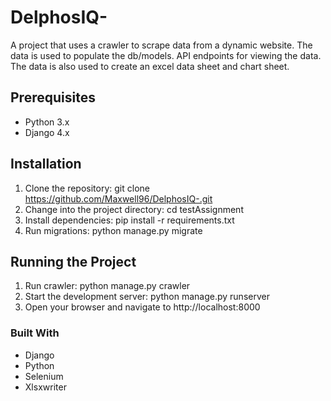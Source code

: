 # DelphosIQ-
A project that uses a crawler to scrape data from a dynamic website. The data is used to populate the db/models. 
API endpoints for viewing the data. The data is also used to create an excel data sheet and chart sheet. 

## Prerequisites

- Python 3.x
- Django 4.x

## Installation

1. Clone the repository: git clone https://github.com/Maxwell96/DelphosIQ-.git
2. Change into the project directory: cd testAssignment
3. Install dependencies: pip install -r requirements.txt
4. Run migrations: python manage.py migrate

## Running the Project

1. Run crawler: python manage.py crawler 
2. Start the development server: python manage.py runserver
3. Open your browser and navigate to http://localhost:8000

### Built With

- Django
- Python
- Selenium
- Xlsxwriter
